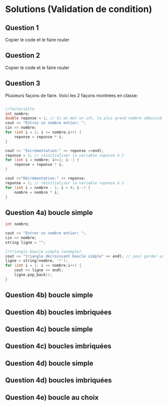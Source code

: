 # Solutions (Validation de condition)

## Question 1

Copier le code et le faire rouler

## Question 2

Copier le code et le faire rouler

## Question 3
 
Plusieurs façons de faire. Voici les 2 façons montrées en classe:

```cpp

//factorielle
int nombre;
double reponse = 1; // Si on met un int, la plus grand nombre admissible est 16.
cout << "Entrez un nombre entier: ";
cin >> nombre;
for (int i = 1; i <= nombre;i++) {
    reponse = reponse * i;
}

cout << "Incrémentation:" << reponse <<endl;
reponse = 1; // réinitialiser la variable reponse à 1
for (int i = nombre; i>=1; i--) {
    reponse = reponse * i;
}

cout <<"Décrémentation:" << reponse;
reponse = 1; // réinitialiser la variable reponse à 1
for (int i = nombre - 1; i > 0; i--) {
    nombre = nombre * i;
}
```

## Question 4a) boucle simple

```cpp
int nombre;

cout << "Entrer un nombre entier: ";
cin >> nombre;
string ligne = "";

//triangle boucle simple (exemple)
cout << "triangle décroissant boucle simple" << endl; // pour garder une trace dans la console.
ligne = string(nombre, '*');
for (int i = 1; i <= nombre;i++) {
    cout << ligne << endl;
    ligne.pop_back();
}
```


## Question 4b) boucle simple

## Question 4b) boucles imbriquées


## Question 4c) boucle simple

## Question 4c) boucles imbriquées

## Question 4d) boucle simple

## Question 4d) boucles imbriquées

## Question 4e) boucle au choix

